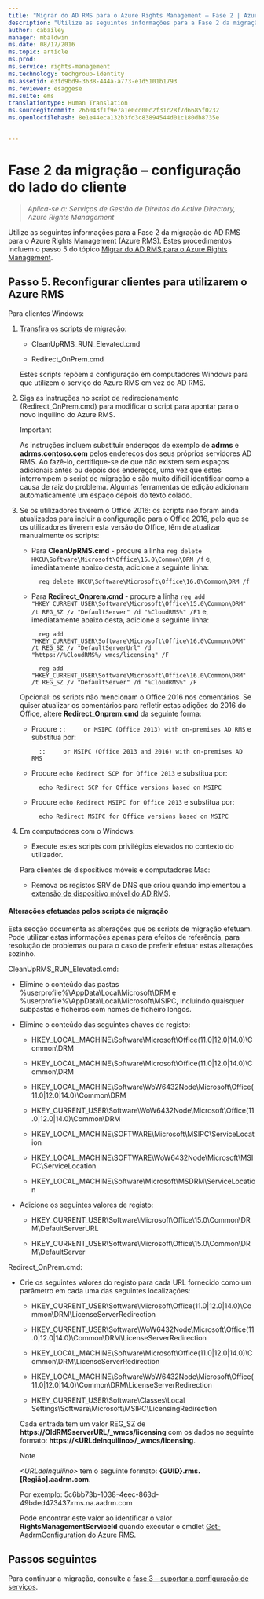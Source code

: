 ```yaml
---
title: "Migrar do AD RMS para o Azure Rights Management – Fase 2 | Azure RMS"
description: "Utilize as seguintes informações para a Fase 2 da migração do AD RMS para o Azure Rights Management (Azure RMS). Estes procedimentos incluem o passo 5 do tópico Migrar do AD RMS para o Azure Rights Management."
author: cabailey
manager: mbaldwin
ms.date: 08/17/2016
ms.topic: article
ms.prod: 
ms.service: rights-management
ms.technology: techgroup-identity
ms.assetid: e3fd9bd9-3638-444a-a773-e1d5101b1793
ms.reviewer: esaggese
ms.suite: ems
translationtype: Human Translation
ms.sourcegitcommit: 26b043f1f9e7a1e0cd00c2f31c28f7d6685f0232
ms.openlocfilehash: 8e1e44eca132b3fd3c83894544d01c180db8735e


---
```

# Fase 2 da migração – configuração do lado do cliente

>*Aplica-se a: Serviços de Gestão de Direitos do Active Directory, Azure Rights Management*

Utilize as seguintes informações para a Fase 2 da migração do AD RMS para o Azure Rights Management (Azure RMS). Estes procedimentos incluem o passo 5 do tópico [Migrar do AD RMS para o Azure Rights Management](migrate-from-ad-rms-to-azure-rms.md).


## Passo 5. Reconfigurar clientes para utilizarem o Azure RMS
Para clientes Windows:

1.  [Transfira os scripts de migração](https://go.microsoft.com/fwlink/?LinkId=524619):

    -   CleanUpRMS_RUN_Elevated.cmd

    -   Redirect_OnPrem.cmd

    Estes scripts repõem a configuração em computadores Windows para que utilizem o serviço do Azure RMS em vez do AD RMS.

2.  Siga as instruções no script de redirecionamento (Redirect_OnPrem.cmd) para modificar o script para apontar para o novo inquilino do Azure RMS.

    > [!IMPORTANT]
    > As instruções incluem substituir endereços de exemplo de **adrms** e **adrms.contoso.com** pelos endereços dos seus próprios servidores AD RMS. Ao fazê-lo, certifique-se de que não existem sem espaços adicionais antes ou depois dos endereços, uma vez que estes interrompem o script de migração e são muito difícil identificar como a causa de raiz do problema. Algumas ferramentas de edição adicionam automaticamente um espaço depois do texto colado.

3. Se os utilizadores tiverem o Office 2016: os scripts não foram ainda atualizados para incluir a configuração para o Office 2016, pelo que se os utilizadores tiverem esta versão do Office, têm de atualizar manualmente os scripts:

    - Para **CleanUpRMS.cmd** - procure a linha `reg delete HKCU\Software\Microsoft\Office\15.0\Common\DRM /f` e, imediatamente abaixo desta, adicione a seguinte linha:

            reg delete HKCU\Software\Microsoft\Office\16.0\Common\DRM /f

    - Para **Redirect_Onprem.cmd** - procure a linha `reg add "HKEY_CURRENT_USER\Software\Microsoft\Office\15.0\Common\DRM" /t REG_SZ /v "DefaultServer" /d "%CloudRMS%" /F1` e, imediatamente abaixo desta, adicione a seguinte linha:

            reg add "HKEY_CURRENT_USER\Software\Microsoft\Office\16.0\Common\DRM" /t REG_SZ /v "DefaultServerUrl" /d "https://%CloudRMS%/_wmcs/licensing" /F 

            reg add "HKEY_CURRENT_USER\Software\Microsoft\Office\16.0\Common\DRM" /t REG_SZ /v "DefaultServer" /d "%CloudRMS%" /F

    Opcional: os scripts não mencionam o Office 2016 nos comentários. Se quiser atualizar os comentários para refletir estas adições do 2016 do Office, altere **Redirect_Onprem.cmd** da seguinte forma:

    - Procure `::     or MSIPC (Office 2013) with on-premises AD RMS` e substitua por:
    
            ::     or MSIPC (Office 2013 and 2016) with on-premises AD RMS

    - Procure `echo Redirect SCP for Office 2013` e substitua por:
    
            echo Redirect SCP for Office versions based on MSIPC

    - Procure `echo Redirect MSIPC for Office 2013` e substitua por:
    
            echo Redirect MSIPC for Office versions based on MSIPC

4.  Em computadores com o Windows:

    - Execute estes scripts com privilégios elevados no contexto do utilizador.

    Para clientes de dispositivos móveis e computadores Mac:

    -  Remova os registos SRV de DNS que criou quando implementou a [extensão de dispositivo móvel do AD RMS](http://technet.microsoft.com/library/dn673574.aspx).

#### Alterações efetuadas pelos scripts de migração
Esta secção documenta as alterações que os scripts de migração efetuam. Pode utilizar estas informações apenas para efeitos de referência, para resolução de problemas ou para o caso de preferir efetuar estas alterações sozinho.

CleanUpRMS_RUN_Elevated.cmd:

-   Elimine o conteúdo das pastas %userprofile%\AppData\Local\Microsoft\DRM e %userprofile%\AppData\Local\Microsoft\MSIPC, incluindo quaisquer subpastas e ficheiros com nomes de ficheiro longos.

-   Elimine o conteúdo das seguintes chaves de registo:

    -   HKEY_LOCAL_MACHINE\Software\Microsoft\Office\(11.0|12.0|14.0)\Common\DRM

    -   HKEY_LOCAL_MACHINE\Software\Microsoft\Office\(11.0|12.0|14.0)\Common\DRM

    -   HKEY_LOCAL_MACHINE\Software\WoW6432Node\Microsoft\Office\(11.0|12.0|14.0)\Common\DRM

    -   HKEY_CURRENT_USER\Software\WoW6432Node\Microsoft\Office\(11.0|12.0|14.0)\Common\DRM

    -   HKEY_LOCAL_MACHINE\SOFTWARE\Microsoft\MSIPC\ServiceLocation

    -   HKEY_LOCAL_MACHINE\SOFTWARE\WoW6432Node\Microsoft\MSIPC\ServiceLocation

    -   HKEY_LOCAL_MACHINE\Software\Microsoft\MSDRM\ServiceLocation

-   Adicione os seguintes valores de registo:

    -   HKEY_CURRENT_USER\Software\Microsoft\Office\15.0\Common\DRM\DefaultServerURL

    -   HKEY_CURRENT_USER\Software\Microsoft\Office\15.0\Common\DRM\DefaultServer

Redirect_OnPrem.cmd:

-   Crie os seguintes valores do registo para cada URL fornecido como um parâmetro em cada uma das seguintes localizações:

    -   HKEY_CURRENT_USER\Software\Microsoft\Office\(11.0|12.0|14.0)\Common\DRM\LicenseServerRedirection

    -   HKEY_CURRENT_USER\Software\WoW6432Node\Microsoft\Office\(11.0|12.0|14.0)\Common\DRM\LicenseServerRedirection

    -   HKEY_LOCAL_MACHINE\Software\Microsoft\Office\(11.0|12.0|14.0)\Common\DRM\LicenseServerRedirection

    -   HKEY_LOCAL_MACHINE\Software\WoW6432Node\Microsoft\Office\(11.0|12.0|14.0)\Common\DRM\LicenseServerRedirection

    -   HKEY_CURRENT_USER\Software\Classes\Local Settings\Software\Microsoft\MSIPC\LicensingRedirection

    Cada entrada tem um valor REG_SZ de **https://OldRMSserverURL/_wmcs/licensing** com os dados no seguinte formato: **https://&lt;URLdeInquilino&gt;/_wmcs/licensing**.

    > [!NOTE]
    > *&lt;URLdeInquilino&gt;* tem o seguinte formato: **{GUID}.rms.[Região].aadrm.com**.
    > 
    > Por exemplo: 5c6bb73b-1038-4eec-863d-49bded473437.rms.na.aadrm.com
    > 
    > Pode encontrar este valor ao identificar o valor **RightsManagementServiceId** quando executar o cmdlet [Get-AadrmConfiguration](http://msdn.microsoft.com/library/windowsazure/dn629410.aspx) do Azure RMS.


## Passos seguintes
Para continuar a migração, consulte a [fase 3 – suportar a configuração de serviços](migrate-from-ad-rms-phase3.md).


<!--HONumber=Aug16_HO4-->


